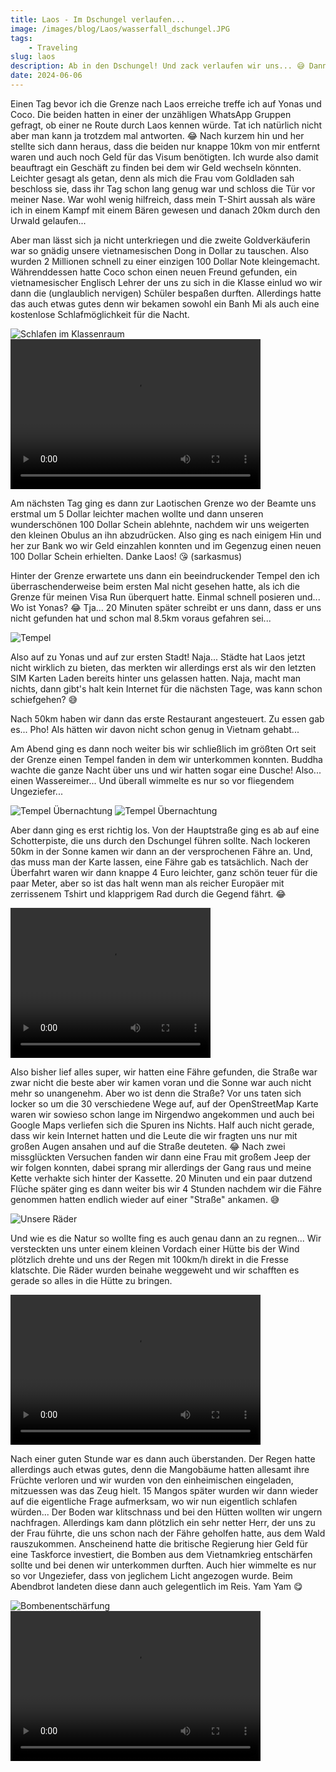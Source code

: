 ```yaml
---
title: Laos - Im Dschungel verlaufen...
image: /images/blog/Laos/wasserfall_dschungel.JPG
tags: 
    - Traveling
slug: laos
description: Ab in den Dschungel! Und zack verlaufen wir uns... 😅 Dann zu den 4000 Islands, aber wo sind die denn nur?
date: 2024-06-06
---
```


Einen Tag bevor ich die Grenze nach Laos erreiche treffe ich auf Yonas und Coco. Die beiden hatten in einer der unzähligen WhatsApp Gruppen gefragt, ob einer ne Route durch Laos kennen würde. Tat ich natürlich nicht aber man kann ja trotzdem mal antworten. 😂 Nach kurzem hin und her stellte sich dann heraus, dass die beiden nur knappe 10km von mir entfernt waren und auch noch Geld für das Visum benötigten. Ich wurde also damit beauftragt ein Geschäft zu finden bei dem wir Geld wechseln könnten. Leichter gesagt als getan, denn als mich die Frau vom Goldladen sah beschloss sie, dass ihr Tag schon lang genug war und schloss die Tür vor meiner Nase. War wohl wenig hilfreich, dass mein T-Shirt aussah als wäre ich in einem Kampf mit einem Bären gewesen und danach 20km durch den Urwald gelaufen...

Aber man lässt sich ja nicht unterkriegen und die zweite Goldverkäuferin war so gnädig unsere vietnamesischen Dong in Dollar zu tauschen. Also wurden 2 Millionen schnell zu einer einzigen 100 Dollar Note kleingemacht. Währenddessen hatte Coco schon einen neuen Freund gefunden, ein vietnamesischer Englisch Lehrer der uns zu sich in die Klasse einlud wo wir dann die (unglaublich nervigen) Schüler bespaßen durften. Allerdings hatte das auch etwas gutes denn wir bekamen sowohl ein Banh Mi als auch eine kostenlose Schlafmöglichkeit für die Nacht.

![Schlafen im Klassenraum](/images/blog/Laos/klassenraum.jpg)
<video width="400" height="240" controls>
  <source src="/images/blog/Laos/vr.mp4" type="video/mp4">
</video>

Am nächsten Tag ging es dann zur Laotischen Grenze wo der Beamte uns erstmal um 5 Dollar leichter machen wollte und dann unseren wunderschönen 100 Dollar Schein ablehnte, nachdem wir uns weigerten den kleinen Obulus an ihn abzudrücken. Also ging es nach einigem Hin und her zur Bank wo wir Geld einzahlen konnten und im Gegenzug einen neuen 100 Dollar Schein erhielten. Danke Laos! 😘 (sarkasmus)

Hinter der Grenze erwartete uns dann ein beeindruckender Tempel den ich überraschenderweise beim ersten Mal nicht gesehen hatte, als ich die Grenze für meinen Visa Run überquert hatte. Einmal schnell posieren und... Wo ist Yonas? 😂 Tja... 20 Minuten später schreibt er uns dann, dass er uns nicht gefunden hat und schon mal 8.5km voraus gefahren sei...

![Tempel](/images/blog/Laos/laos_grenze_tempel.jpg)

Also auf zu Yonas und auf zur ersten Stadt! Naja... Städte hat Laos jetzt nicht wirklich zu bieten, das merkten wir allerdings erst als wir den letzten SIM Karten Laden bereits hinter uns gelassen hatten. Naja, macht man nichts, dann gibt's halt kein Internet für die nächsten Tage, was kann schon schiefgehen? 😅

Nach 50km haben wir dann das erste Restaurant angesteuert. Zu essen gab es... Pho! Als hätten wir davon nicht schon genug in Vietnam gehabt...

Am Abend ging es dann noch weiter bis wir schließlich im größten Ort seit der Grenze einen Tempel fanden in dem wir unterkommen konnten. Buddha wachte die ganze Nacht über uns und wir hatten sogar eine Dusche! Also... einen Wassereimer... Und überall wimmelte es nur so vor fliegendem Ungeziefer...

![Tempel Übernachtung](/images/blog/Laos/laos_tempel_uebernachtung_1.jpg)
![Tempel Übernachtung](/images/blog/Laos/laos_tempel_uebernachtung_2.jpg)

Aber dann ging es erst richtig los. Von der Hauptstraße ging es ab auf eine Schotterpiste, die uns durch den Dschungel führen sollte. Nach lockeren 50km in der Sonne kamen wir dann an der versprochenen Fähre an. Und, das muss man der Karte lassen, eine Fähre gab es tatsächlich. Nach der Überfahrt waren wir dann knappe 4 Euro leichter, ganz schön teuer für die paar Meter, aber so ist das halt wenn man als reicher Europäer mit zerrissenem Tshirt und klapprigem Rad durch die Gegend fährt. 😂

<video width="320" height="240" controls>
  <source src="/images/blog/Laos/laos_faehre.mp4" type="video/mp4">
</video>

Also bisher lief alles super, wir hatten eine Fähre gefunden, die Straße war zwar nicht die beste aber wir kamen voran und die Sonne war auch nicht mehr so unangenehm. Aber wo ist denn die Straße? Vor uns taten sich locker so um die 30 verschiedene Wege auf, auf der OpenStreetMap Karte waren wir sowieso schon lange im Nirgendwo angekommen und auch bei Google Maps verliefen sich die Spuren ins Nichts. Half auch nicht gerade, dass wir kein Internet hatten und die Leute die wir fragten uns nur mit großen Augen ansahen und auf die Straße deuteten. 😂
Nach zwei missglückten Versuchen fanden wir dann eine Frau mit großem Jeep der wir folgen konnten, dabei sprang mir allerdings der Gang raus und meine Kette verhakte sich hinter der Kassette. 20 Minuten und ein paar dutzend Flüche später ging es dann weiter bis wir 4 Stunden nachdem wir die Fähre genommen hatten endlich wieder auf einer "Straße" ankamen. 😅

![Unsere Räder](/images/blog/Laos/laos_fahrrad.jpg)

Und wie es die Natur so wollte fing es auch genau dann an zu regnen... Wir versteckten uns unter einem kleinen Vordach einer Hütte bis der Wind plötzlich drehte und uns der Regen mit 100km/h direkt in die Fresse klatschte. Die Räder wurden beinahe weggeweht und wir schafften es gerade so alles in die Hütte zu bringen.

<video width="400" height="240" controls>
  <source src="/images/blog/Laos/laos_regen.mp4" type="video/mp4">
</video>

Nach einer guten Stunde war es dann auch überstanden. Der Regen hatte allerdings auch etwas gutes, denn die Mangobäume hatten allesamt ihre Früchte verloren und wir wurden von den einheimischen eingeladen, mitzuessen was das Zeug hielt. 15 Mangos später wurden wir dann wieder auf die eigentliche Frage aufmerksam, wo wir nun eigentlich schlafen würden... Der Boden war klitschnass und bei den Hütten wollten wir ungern nachfragen. Allerdings kam dann plötzlich ein sehr netter Herr, der uns zu der Frau führte, die uns schon nach der Fähre geholfen hatte, aus dem Wald rauszukommen. Anscheinend hatte die britische Regierung hier Geld für eine Taskforce investiert, die Bomben aus dem Vietnamkrieg entschärfen sollte und bei denen wir unterkommen durften.
Auch hier wimmelte es nur so vor Ungeziefer, dass von jeglichem Licht angezogen wurde. Beim Abendbrot landeten diese dann auch gelegentlich im Reis. Yam Yam 😋

![Bombenentschärfung](/images/blog/Laos/bombsquad_schlafen.jpg)
<video width="400" height="240" controls>
  <source src="/images/blog/Laos/laos_ungeziefer.mp4" type="video/mp4">
</video>
